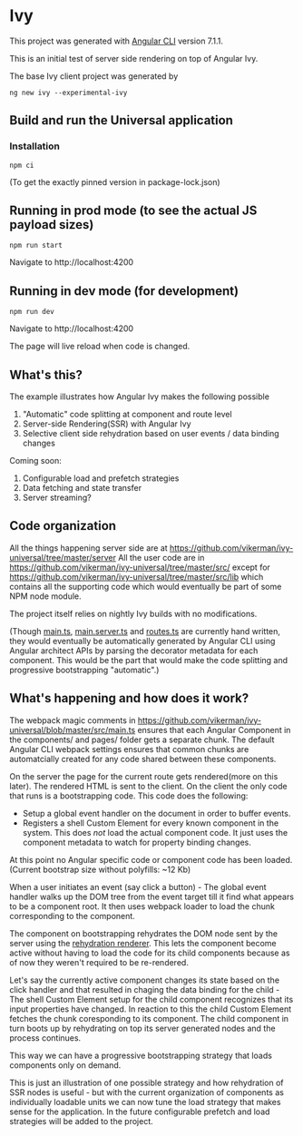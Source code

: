# Ivy

This project was generated with [Angular CLI](https://github.com/angular/angular-cli) version 7.1.1.

This is an initial test of server side rendering on top of Angular Ivy.

The base Ivy client project was generated by

`ng new ivy --experimental-ivy`

## Build and run the Universal application

### Installation
`npm ci`

(To get the exactly pinned version in package-lock.json)

## Running in prod mode (to see the actual JS payload sizes)
`npm run start`

Navigate to http://localhost:4200

## Running in dev mode (for development)
`npm run dev`

Navigate to http://localhost:4200

The page will live reload when code is changed.

## What's this?

The example illustrates how Angular Ivy makes the following possible

1. "Automatic" code splitting at component and route level
1. Server-side Rendering(SSR) with Angular Ivy
1. Selective client side rehydration based on user events / data binding changes

Coming soon:
1. Configurable load and prefetch strategies
1. Data fetching and state transfer
1. Server streaming?

## Code organization

All the things happening server side are at https://github.com/vikerman/ivy-universal/tree/master/server
All the user code are in https://github.com/vikerman/ivy-universal/tree/master/src/ except for https://github.com/vikerman/ivy-universal/tree/master/src/lib which contains all the supporting code which would eventually be part of some NPM node module.

The project itself relies on nightly Ivy builds with no modifications.

(Though [main.ts](https://github.com/vikerman/ivy-universal/blob/master/src/main.ts), [main.server.ts](https://github.com/vikerman/ivy-universal/blob/master/src/main.server.ts) and [routes.ts](https://github.com/vikerman/ivy-universal/blob/master/src/routes.ts) are currently hand written, they would eventually be automatically generated by Angular CLI using Angular architect APIs by parsing the decorator metadata for each component. This would be the part that would make the code splitting and progressive bootstrapping "automatic".)


## What's happening and how does it work?

The webpack magic comments in https://github.com/vikerman/ivy-universal/blob/master/src/main.ts ensures that each Angular Component in the components/ and pages/ folder gets a separate chunk. The default Angular CLI webpack settings ensures that common chunks are automatcially created for any code shared between these components.

On the server the page for the current route gets rendered(more on this later). The rendered HTML is sent to the client. On the client the only code that runs is a bootstrapping code. This code does the following:

- Setup a global event handler on the document in order to buffer events.
- Registers a shell Custom Element for every known component in the system. This does *not* load the actual component code. It just uses the component metadata to watch for property binding changes.

At this point no Angular specific code or component code has been loaded. (Current bootstrap size without polyfills: ~12 Kb)

When a user initiates an event (say click a button) - The global event handler walks up the DOM tree from the event target till it find what appears to be a component root. It then uses webpack loader to load the chunk corresponding to the component.

The component on bootstrapping rehydrates the DOM node sent by the server using the [rehydration renderer](https://github.com/vikerman/ivy-universal/blob/master/src/lib/rehydration/rehydration_renderer.ts). This lets the component become active without having to load the code for its child components because as of now they weren't required to be re-rendered.

Let's say the currently active component changes its state based on the click handler and that resulted in chaging the data binding for the child - The shell Custom Element setup for the child component recognizes that its input properties have changed. In reaction to this the child Custom Element fetches the chunk coresponding to its component. The child component in turn boots up by rehydrating on top its server generated nodes and the process continues.

This way we can have a progressive bootstrapping strategy that loads components only on demand.

This is just an illustration of one possible strategy and how rehydration of SSR nodes is useful - but with the current organization of components as individually loadable units we can now tune the load strategy that makes sense for the application. In the future configurable prefetch and load strategies will be added to the project.
